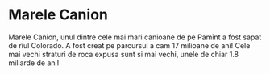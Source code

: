 # Marele Canion

Marele Canion, unul dintre cele mai mari canioane de pe Pamînt a fost sapat de
rîul Colorado. A fost creat pe parcursul a cam 17 milioane de ani! Cele mai
vechi straturi de roca expusa sunt si mai vechi, unele de chiar 1.8 miliarde de
ani!
